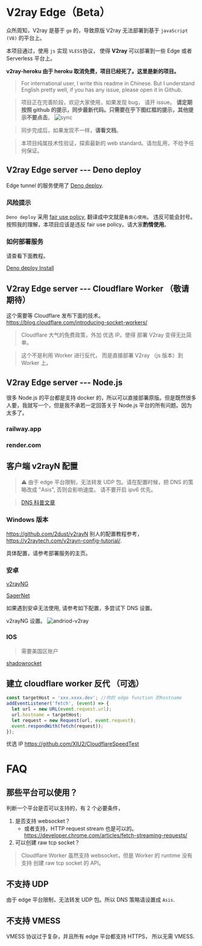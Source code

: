# V2ray Edge（Beta）

众所周知，V2ray 是基于 `go` 的，导致原版 V2ray 无法部署到基于 `javaScript (V8)` 的平台上。

本项目通过，使用 `js` 实现 `VLESS`协议， 使得 **V2ray** 可以部署到一些 Edge 或者 Serverless 平台上。

**v2ray-heroku 由于 heroku 取消免费，项目已经死了。这里是新的项目。**

> For international user, I write this readme in Chinese. But I understand English pretty well, if you has any issue, please open it in Github.

> 项目正在完善阶段，欢迎大家使用，如果发现 bug， 请开 issue。
> **请定期按照 github 的提示，同步最新代码。只需要在乎下图红框的提示，其他提示不要点击**。
> ![sync](./doc/sync.jpg)

> 同步完成后，如果发现不一样，**请看文档**。

> 本项目纯属技术性验证，探索最新的 web standard。请勿乱用，不给予任何保证。

## V2ray Edge server --- Deno deploy

Edge tunnel 的服务使用了 [Deno deploy](https://deno.com/deploy).

### 风险提示

`Deno deploy` 采用 [fair use policy](https://deno.com/deploy/docs/fair-use-policy), 翻译成中文就是`看良心使用`。 违反可能会封号。
按照我的理解，本项目应该是违反 fair use policy。请大家**酌情使用**。

### 如何部署服务

请查看下面教程。

[Deno deploy Install](./doc/edge-tunnel-deno.md)

## V2ray Edge server --- Cloudflare Worker （敬请期待）

这个需要等 Cloudflare 发布下面的技术。
https://blog.cloudflare.com/introducing-socket-workers/

> Cloudflare 大气的免费政策，外加 优选 IP。使得 部署 V2ray 变得无比简单。

> 这个不是利用 Worker 进行反代， 而是直接部署 V2ray （js 版本）到 Worker 上。

## V2ray Edge server --- Node.js

很多 Node.js 的平台都是支持 docker 的，所以可以直接部署原版。但是既然很多人要，我就写一个，但是我不承若一定回答关于 Node.js 平台的所有问题。因为太多了。

### railway.app

### render.com

## 客户端 v2rayN 配置

> ⚠️ 由于 edge 平台限制，无法转发 UDP 包。请在配置时候，把 DNS 的策略改成 "Asis", 否则会影响速度。
> 请不要开启 ipv6 优先。

> [ DNS 科普文章](https://tachyondevel.medium.com/%E6%BC%AB%E8%B0%88%E5%90%84%E7%A7%8D%E9%BB%91%E7%A7%91%E6%8A%80%E5%BC%8F-dns-%E6%8A%80%E6%9C%AF%E5%9C%A8%E4%BB%A3%E7%90%86%E7%8E%AF%E5%A2%83%E4%B8%AD%E7%9A%84%E5%BA%94%E7%94%A8-62c50e58cbd0)

### Windows 版本

https://github.com/2dust/v2rayN
别人的配置教程参考，https://v2raytech.com/v2rayn-config-tutorial/.

具体配置，请参考部署服务的主页。

### 安卓

[v2rayNG](https://github.com/2dust/v2rayNG)

[SagerNet](https://github.com/SagerNet/SagerNet)

如果遇到安卓无法使用, 请参考如下配置，多尝试下 DNS 设置。

v2rayNG 设置。
![andriod-v2ray](./doc/andriod_v2rayn.jpg)

### IOS

> 需要美国区账户

[shadowrocket](https://apps.apple.com/us/app/shadowrocket/id932747118)

## 建立 cloudflare worker 反代 （可选）

```js
const targetHost = 'xxx.xxxx.dev'; //你的 edge function 的hostname
addEventListener('fetch', (event) => {
  let url = new URL(event.request.url);
  url.hostname = targetHost;
  let request = new Request(url, event.request);
  event.respondWith(fetch(request));
});
```

优选 IP https://github.com/XIU2/CloudflareSpeedTest

# FAQ

## 那些平台可以使用？

判断一个平台是否可以支持的，有 2 个必要条件，

1. 是否支持 websocket？
   - 或者支持，HTTP request stream 也是可以的。https://developer.chrome.com/articles/fetch-streaming-requests/
2. 可以创建 raw tcp socket？

> Cloudflare Worker 虽然支持 websocket，但是 Worker 的 runtime 没有支持 创建 raw tcp socket 的 API。

## 不支持 UDP

由于 edge 平台限制，无法转发 UDP 包。所以 DNS 策略请设置成 `Asis`.

## 不支持 VMESS

VMESS 协议过于复杂，并且所有 edge 平台都支持 HTTPS， 所以无需 VMESS.
